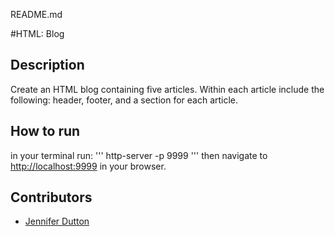 README.md

#HTML: Blog


## Description
Create an HTML blog containing five articles. Within each article include the following: header, footer, and a section for each article. 

## How to run
in your terminal run:
'''
http-server -p 9999
'''
then navigate to [http://localhost:9999](http://localhost:9999) in your browser.


## Contributors

- [Jennifer Dutton](https://github.com/jduttondesign)
